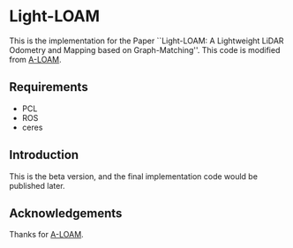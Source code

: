 # Light-LOAM
This is the implementation for the Paper ``Light-LOAM: A Lightweight LiDAR Odometry and Mapping based on Graph-Matching''. This code is modified from [A-LOAM](https://github.com/HKUST-Aerial-Robotics/A-LOAM).

## Requirements
* PCL
* ROS
* ceres

## Introduction
This is the beta version, and the final implementation code would be published later. 


## Acknowledgements
Thanks for [A-LOAM](https://github.com/HKUST-Aerial-Robotics/A-LOAM).
